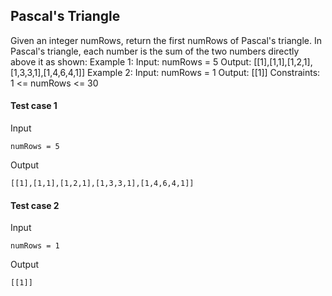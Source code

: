 
## Pascal's Triangle
Given an integer numRows, return the first numRows of Pascal&#39;s triangle. In Pascal&#39;s triangle, each number is the sum of the two numbers directly above it as shown: Example 1: Input: numRows = 5 Output: [[1],[1,1],[1,2,1],[1,3,3,1],[1,4,6,4,1]] Example 2: Input: numRows = 1 Output: [[1]] Constraints: 1 &lt;= numRows &lt;= 30

#### Test case 1

Input

```
numRows = 5
```

Output

```
[[1],[1,1],[1,2,1],[1,3,3,1],[1,4,6,4,1]]
```

#### Test case 2

Input

```
numRows = 1
```

Output

```
[[1]]
```
  